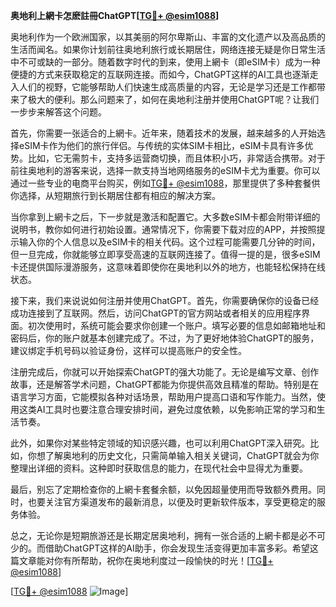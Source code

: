 **奥地利上網卡怎麽註冊ChatGPT[[TG💪+ @esim1088](https://t.me/s/esim1088)]**

奥地利作为一个欧洲国家，以其美丽的阿尔卑斯山、丰富的文化遗产以及高品质的生活而闻名。如果你计划前往奥地利旅行或长期居住，网络连接无疑是你日常生活中不可或缺的一部分。随着数字时代的到来，使用上網卡（即eSIM卡）成为一种便捷的方式来获取稳定的互联网连接。而如今，ChatGPT这样的AI工具也逐渐走入人们的视野，它能够帮助人们快速生成高质量的内容，无论是学习还是工作都带来了极大的便利。那么问题来了，如何在奥地利注册并使用ChatGPT呢？让我们一步步来解答这个问题。

首先，你需要一张适合的上網卡。近年来，随着技术的发展，越来越多的人开始选择eSIM卡作为他们的旅行伴侣。与传统的实体SIM卡相比，eSIM卡具有许多优势。比如，它无需剪卡，支持多运营商切换，而且体积小巧，非常适合携带。对于前往奥地利的游客来说，选择一款支持当地网络服务的eSIM卡尤为重要。你可以通过一些专业的电商平台购买，例如[TG💪+ @esim1088](https://t.me/s/esim1088)，那里提供了多种套餐供你选择，从短期旅行到长期居住都有相应的解决方案。

当你拿到上網卡之后，下一步就是激活和配置它。大多数eSIM卡都会附带详细的说明书，教你如何进行初始设置。通常情况下，你需要下载对应的APP，并按照提示输入你的个人信息以及eSIM卡的相关代码。这个过程可能需要几分钟的时间，但一旦完成，你就能够立即享受高速的互联网连接了。值得一提的是，很多eSIM卡还提供国际漫游服务，这意味着即使你在奥地利以外的地方，也能轻松保持在线状态。

接下来，我们来说说如何注册并使用ChatGPT。首先，你需要确保你的设备已经成功连接到了互联网。然后，访问ChatGPT的官方网站或者相关的应用程序界面。初次使用时，系统可能会要求你创建一个账户。填写必要的信息如邮箱地址和密码后，你的账户就基本创建完成了。不过，为了更好地体验ChatGPT的服务，建议绑定手机号码以验证身份，这样可以提高账户的安全性。

注册完成后，你就可以开始探索ChatGPT的强大功能了。无论是编写文章、创作故事，还是解答学术问题，ChatGPT都能为你提供高效且精准的帮助。特别是在语言学习方面，它能模拟各种对话场景，帮助用户提高口语和写作能力。当然，使用这类AI工具时也要注意合理安排时间，避免过度依赖，以免影响正常的学习和生活节奏。

此外，如果你对某些特定领域的知识感兴趣，也可以利用ChatGPT深入研究。比如，你想了解奥地利的历史文化，只需简单输入相关关键词，ChatGPT就会为你整理出详细的资料。这种即时获取信息的能力，在现代社会中显得尤为重要。

最后，别忘了定期检查你的上網卡套餐余额，以免因超量使用而导致额外费用。同时，也要关注官方渠道发布的最新消息，以便及时更新软件版本，享受更稳定的服务体验。

总之，无论你是短期旅游还是长期定居奥地利，拥有一张合适的上網卡都是必不可少的。而借助ChatGPT这样的AI助手，你会发现生活变得更加丰富多彩。希望这篇文章能对你有所帮助，祝你在奥地利度过一段愉快的时光！[[TG💪+ @esim1088](https://t.me/s/esim1088)]

[[TG💪+ @esim1088](https://t.me/s/esim1088) ![Image](https://i.postimg.cc/4NQfJmqS/Snipaste-2025-05-13-00-14-12.png)]